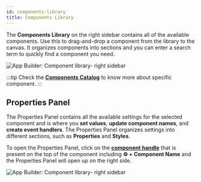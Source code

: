 ```yaml
---
id: components-library
title: Components Library
---
```


The **Components Library** on the right sidebar contains all of the available components. Use this to drag-and-drop a component from the library to the canvas. It organizes components into sections and you can enter a search term to quickly find a component you need.

<div style={{textAlign: 'center'}}>

<img className="screenshot-full" src="/img/v2-beta/app-builder/rightsidebar/librarynew.png" alt="App Builder: Component library- right sidebar"/>

</div>

:::tip
Check the **[Components Catalog](/docs/widgets/overview)** to know more about specific component.
:::

## Properties Panel

The Properties Panel contains all the available settings for the selected component and is where you **set values**, **update component names**, and **create event handlers**. The Properties Panel organizes settings into different sections, such as **Properties** and **Styles**. 

To open the Properties Panel, click on the **[component handle](/docs/app-builder/canvas#arrange-components)** that is present on the top of the component including **⚙️ + Component Name** and the Properties Panel will open up on the right side.

<div style={{textAlign: 'center'}}>

<img className="screenshot-full" src="/img/v2-beta/app-builder/rightsidebar/configinspector.gif" alt="App Builder: Component library- right sidebar"/>

</div>

